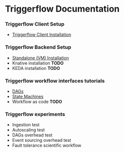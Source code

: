 # Triggerflow Documentation

### Triggerflow Client Setup
- [Triggerflow Client Installation](CLIENT_INSTALL.md)

### Triggerflow Backend Setup
- [Standalone (VM) Installation](LOCAL_INSTALL.md)
- Knative installation **TODO**
- KEDA installation **TODO**

### Triggerflow workflow interfaces tutorials 
- [DAGs](/examples/dag-example/count_words.ipynb)
- [State Machines](STATEMACHINES.md)
- Workflow as code **TODO**

### Triggerflow experiments
- Ingestion test
- Autoscaling test
- DAGs overhead test
- Event sourcing overhead test
- Fault tolerance scientific workflow